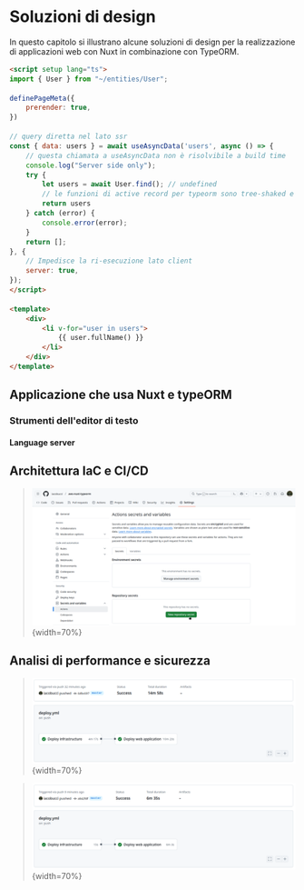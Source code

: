 # Soluzioni di design

In questo capitolo si illustrano alcune soluzioni di design per la realizzazione di applicazioni web con Nuxt in combinazione con TypeORM.


```html
<script setup lang="ts">
import { User } from "~/entities/User";

definePageMeta({
	prerender: true,
})

// query diretta nel lato ssr
const { data: users } = await useAsyncData('users', async () => {
	// questa chiamata a useAsyncData non è risolvibile a build time
	console.log("Server side only");
	try {
		let users = await User.find(); // undefined
		// le funzioni di active record per typeorm sono tree-shaked e non vengono incluse nel bundle
		return users
	} catch (error) {
		console.error(error);
	}
	return [];
}, {
	// Impedisce la ri-esecuzione lato client
	server: true,
});
</script>

<template>
	<div>
		<li v-for="user in users">
			{{ user.fullName() }}
		</li>
	</div>
</template>
```

## Applicazione che usa Nuxt e typeORM

### Strumenti dell'editor di testo
#### Language server

## Architettura IaC e CI/CD

> ![Impostazione dei secrets di github](./res/aggiunta-secrets.png){width=70%}


## Analisi di performance e sicurezza

> ![Creazione stack](./res/actions-creazione-stack.png){width=70%}



> ![Aggiornamento stack](./res/actions-aggiornamento.png){width=70%}


[^serverless]: [Serverless architectures](https://martinfowler.com/articles/serverless.html) - Articolo di Mike Roberts sul blog di Martin Fowler che descrive 